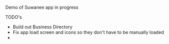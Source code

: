 Demo of Suwanee app in progress

TODO's

<ul>
  <li>Build out Business Directory</li>
  <li>Fix app load screen and icons so they don't have to be manually loaded</li>
  <li></li>
</ul>

